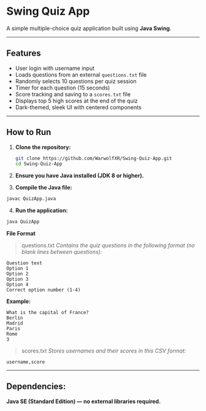 # Swing Quiz App

A simple multiple-choice quiz application built using **Java Swing**.

---

## Features

- User login with username input  
- Loads questions from an external `questions.txt` file  
- Randomly selects 10 questions per quiz session  
- Timer for each question (15 seconds)  
- Score tracking and saving to a `scores.txt` file  
- Displays top 5 high scores at the end of the quiz  
- Dark-themed, sleek UI with centered components  

---

## How to Run

1. **Clone the repository:**

   ```bash
   git clone https://github.com/WarwolfXR/Swing-Quiz-App.git
   cd Swing-Quiz-App

2. **Ensure you have Java installed (JDK 8 or higher).**

3. **Compile the Java file:**

```bash
javac QuizApp.java
```
4. **Run the application:**

```bash
java QuizApp
```

**File Format**
> questions.txt
*Contains the quiz questions in the following format (no blank lines between questions):*

```
Question text
Option 1
Option 2
Option 3
Option 4
Correct option number (1-4)
```
**Example:**
```
What is the capital of France?
Berlin
Madrid
Paris
Rome
3
```
> scores.txt
*Stores usernames and their scores in this CSV format:*
```
username,score
```
---
## Dependencies:
**Java SE (Standard Edition) — no external libraries required.**